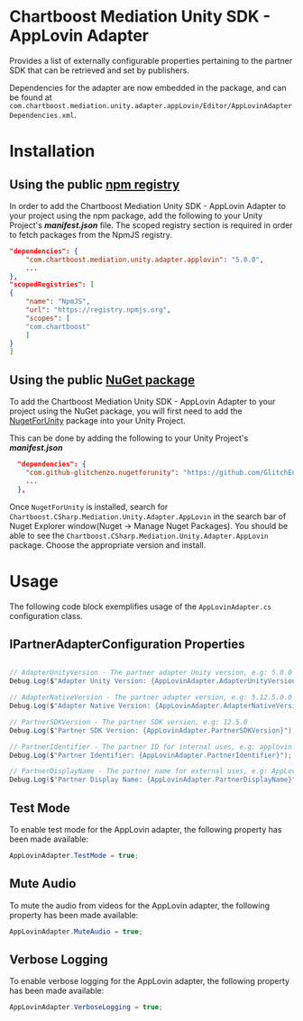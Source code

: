 # Chartboost Mediation Unity SDK - AppLovin Adapter

Provides a list of externally configurable properties pertaining to the partner SDK that can be retrieved and set by publishers. 

Dependencies for the adapter are now embedded in the package, and can be found at `com.chartboost.mediation.unity.adapter.appLovin/Editor/AppLovinAdapterDependencies.xml`.

# Installation

## Using the public [npm registry](https://www.npmjs.com/search?q=com.chartboost.mediation.unity.adapter.applovin)

In order to add the Chartboost Mediation Unity SDK - AppLovin Adapter to your project using the npm package, add the following to your Unity Project's ***manifest.json*** file. The scoped registry section is required in order to fetch packages from the NpmJS registry.

```json
"dependencies": {
    "com.chartboost.mediation.unity.adapter.applovin": "5.0.0",
    ...
},
"scopedRegistries": [
{
    "name": "NpmJS",
    "url": "https://registry.npmjs.org",
    "scopes": [
    "com.chartboost"
    ]
}
]
```
## Using the public [NuGet package](https://www.nuget.org/packages/Chartboost.CSharp.Mediation.Unity.Adapter.AppLovin)

To add the Chartboost Mediation Unity SDK - AppLovin Adapter to your project using the NuGet package, you will first need to add the [NugetForUnity](https://github.com/GlitchEnzo/NuGetForUnity) package into your Unity Project.

This can be done by adding the following to your Unity Project's ***manifest.json***

```json
  "dependencies": {
    "com.github-glitchenzo.nugetforunity": "https://github.com/GlitchEnzo/NuGetForUnity.git?path=/src/NuGetForUnity",
    ...
  },
```

Once <code>NugetForUnity</code> is installed, search for `Chartboost.CSharp.Mediation.Unity.Adapter.AppLovin` in the search bar of Nuget Explorer window(Nuget -> Manage Nuget Packages).
You should be able to see the `Chartboost.CSharp.Mediation.Unity.Adapter.AppLovin` package. Choose the appropriate version and install.

# Usage
The following code block exemplifies usage of the `AppLovinAdapter.cs` configuration class.

## IPartnerAdapterConfiguration Properties

```csharp

// AdapterUnityVersion - The partner adapter Unity version, e.g: 5.0.0
Debug.Log($"Adapter Unity Version: {AppLovinAdapter.AdapterUnityVersion}");

// AdapterNativeVersion - The partner adapter version, e.g: 5.12.5.0.0
Debug.Log($"Adapter Native Version: {AppLovinAdapter.AdapterNativeVersion}");

// PartnerSDKVersion - The partner SDK version, e.g: 12.5.0
Debug.Log($"Partner SDK Version: {AppLovinAdapter.PartnerSDKVersion}");

// PartnerIdentifier - The partner ID for internal uses, e.g: applovin
Debug.Log($"Partner Identifier: {AppLovinAdapter.PartnerIdentifier}");

// PartnerDisplayName - The partner name for external uses, e.g: AppLovin
Debug.Log($"Partner Display Name: {AppLovinAdapter.PartnerDisplayName}");
```

## Test Mode
To enable test mode for the AppLovin adapter, the following property has been made available:

```csharp
AppLovinAdapter.TestMode = true;
```

## Mute Audio
To mute the audio from videos for the AppLovin adapter, the following property has been made available:

```csharp
AppLovinAdapter.MuteAudio = true;
```

## Verbose Logging
To enable verbose logging for the AppLovin adapter, the following property has been made available:

```csharp
AppLovinAdapter.VerboseLogging = true;
```
